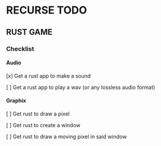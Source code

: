 # RECURSE TODO

## RUST GAME

### Checklist

#### Audio

[x] Get a rust app to make a sound

[ ] Get a rust app to play a wav (or any lossless audio format)

#### Graphix

[ ] Get rust to draw a pixel

[ ] Get rust to create a window

[ ] Get rust to draw a moving pixel in said window
